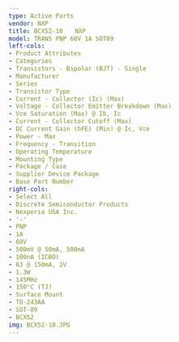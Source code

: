 ```yaml
---
type: Active Parts
vendor: NXP
title: BCX52-10　　NXP
model: TRANS PNP 60V 1A SOT89
left-cols:
- Product Attributes
- Categories
- Transistors - Bipolar (BJT) - Single
- Manufacturer
- Series
- Transistor Type
- Current - Collector (Ic) (Max)
- Voltage - Collector Emitter Breakdown (Max)
- Vce Saturation (Max) @ Ib, Ic
- Current - Collector Cutoff (Max)
- DC Current Gain (hFE) (Min) @ Ic, Vce
- Power - Max
- Frequency - Transition
- Operating Temperature
- Mounting Type
- Package / Case
- Supplier Device Package
- Base Part Number
right-cols:
- Select All
- Discrete Semiconductor Products
- Nexperia USA Inc.
- '-'
- PNP
- 1A
- 60V
- 500mV @ 50mA, 500mA
- 100nA (ICBO)
- 63 @ 150mA, 2V
- 1.3W
- 145MHz
- 150°C (TJ)
- Surface Mount
- TO-243AA
- SOT-89
- BCX52
img: BCX52-10.JPG
---
```

